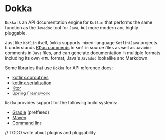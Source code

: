 # Dokka 

`Dokka` is an API documentation engine for `Kotlin` that performs the same function as the `Javadoc` tool for `Java`,
but more modern and highly pluggable.

Just like `Kotlin` itself, `Dokka` supports mixed-language `Kotlin`/`Java` projects. It understands
[KDoc comments](https://kotlinlang.org/docs/reference/kotlin-doc.html) in `Kotlin` source files as well
as `Javadoc` comments in `Java` files, and can generate documentation in multiple formats including its
own `HTML` format, Java's `Javadoc` lookalike and Markdown.

Some libraries that use `Dokka` for API reference docs:

* [kotlinx.coroutines](https://kotlin.github.io/kotlinx.coroutines/)
* [kotlinx.serialization](https://kotlin.github.io/kotlinx.serialization/)
* [Ktor](https://api.ktor.io/)
* [Spring Framework](https://docs.spring.io/spring-framework/docs/current/kdoc-api/)

`Dokka` provides support for the following build systems:

* [Gradle](user_guide/applying/gradle.md) (preffered)
* [Maven](user_guide/applying/maven.md)
* [Command line](user_guide/applying/cli.md)

// TODO write about plugins and pluggability
